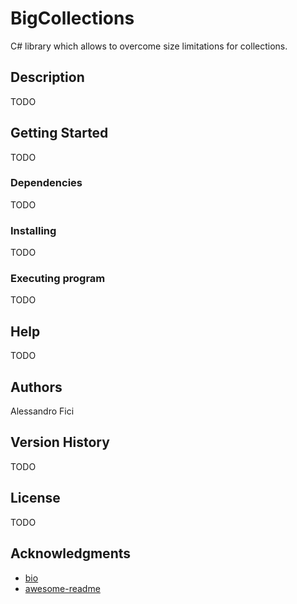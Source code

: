 # BigCollections
C# library which allows to overcome size limitations for collections.

## Description

TODO

## Getting Started

TODO

### Dependencies

TODO

### Installing

TODO

### Executing program

TODO

## Help

TODO

## Authors

Alessandro Fici

## Version History

TODO

## License

TODO

## Acknowledgments

* [bio](https://github.com/dotnetbio/bio)
* [awesome-readme](https://github.com/matiassingers/awesome-readme)

